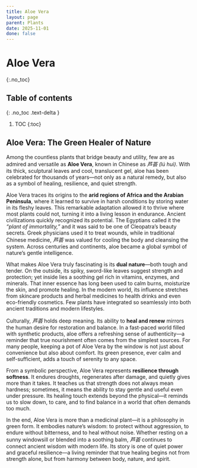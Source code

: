 ```yaml
---
title: Aloe Vera
layout: page
parent: Plants
date: 2025-11-01
done: false
---
```


# Aloe Vera
{:.no_toc}

## Table of contents
{: .no_toc .text-delta }

1. TOC
{:toc}

## Aloe Vera: The Green Healer of Nature

Among the countless plants that bridge beauty and utility, few are as admired and versatile as **Aloe Vera**, known in Chinese as _芦荟 (lú huì)_. With its thick, sculptural leaves and cool, translucent gel, aloe has been celebrated for thousands of years—not only as a natural remedy, but also as a symbol of healing, resilience, and quiet strength.

Aloe Vera traces its origins to the **arid regions of Africa and the Arabian Peninsula**, where it learned to survive in harsh conditions by storing water in its fleshy leaves. This remarkable adaptation allowed it to thrive where most plants could not, turning it into a living lesson in endurance. Ancient civilizations quickly recognized its potential. The Egyptians called it the _“plant of immortality,”_ and it was said to be one of Cleopatra’s beauty secrets. Greek physicians used it to treat wounds, while in traditional Chinese medicine, _芦荟_ was valued for cooling the body and cleansing the system. Across centuries and continents, aloe became a global symbol of nature’s gentle intelligence.

What makes Aloe Vera truly fascinating is its **dual nature**—both tough and tender. On the outside, its spiky, sword-like leaves suggest strength and protection; yet inside lies a soothing gel rich in vitamins, enzymes, and minerals. That inner essence has long been used to calm burns, moisturize the skin, and promote healing. In the modern world, its influence stretches from skincare products and herbal medicines to health drinks and even eco-friendly cosmetics. Few plants have integrated so seamlessly into both ancient traditions and modern lifestyles.

Culturally, _芦荟_ holds deep meaning. Its ability to **heal and renew** mirrors the human desire for restoration and balance. In a fast-paced world filled with synthetic products, aloe offers a refreshing sense of authenticity—a reminder that true nourishment often comes from the simplest sources. For many people, keeping a pot of Aloe Vera by the window is not just about convenience but also about comfort. Its green presence, ever calm and self-sufficient, adds a touch of serenity to any space.

From a symbolic perspective, Aloe Vera represents **resilience through softness**. It endures droughts, regenerates after damage, and quietly gives more than it takes. It teaches us that strength does not always mean hardness; sometimes, it means the ability to stay gentle and useful even under pressure. Its healing touch extends beyond the physical—it reminds us to slow down, to care, and to find balance in a world that often demands too much.

In the end, Aloe Vera is more than a medicinal plant—it is a philosophy in green form. It embodies nature’s wisdom: to protect without aggression, to endure without bitterness, and to heal without noise. Whether resting on a sunny windowsill or blended into a soothing balm, _芦荟_ continues to connect ancient wisdom with modern life. Its story is one of quiet power and graceful resilience—a living reminder that true healing begins not from strength alone, but from harmony between body, nature, and spirit.

